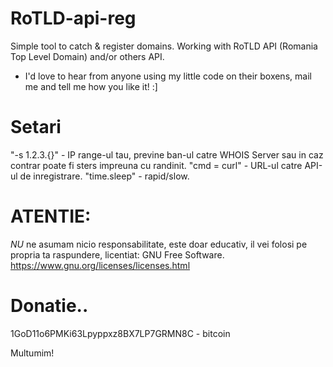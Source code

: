 # RoTLD-api-reg
Simple tool to catch &amp; register domains. Working with RoTLD API (Romania Top Level Domain) and/or others API.
- I'd love to hear from anyone using my little code on their boxens, mail me and tell me how you like it! :] 

# Setari
"-s 1.2.3.{}" - IP range-ul tau, previne ban-ul catre WHOIS Server sau in caz contrar poate fi sters impreuna cu randinit.
"cmd = curl" - URL-ul catre API-ul de inregistrare.
"time.sleep" - rapid/slow.

# ATENTIE:
*NU* ne asumam nicio responsabilitate, este doar educativ, il vei folosi pe propria ta raspundere, licentiat: GNU Free Software. https://www.gnu.org/licenses/licenses.html

# Donatie..
1GoD11o6PMKi63Lpyppxz8BX7LP7GRMN8C - bitcoin


Multumim!
